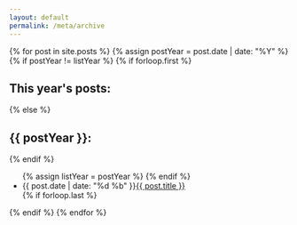 ```yaml
---
layout: default
permalink: /meta/archive
---
```


<section class="archive">

   {% for post in site.posts %}
       {% assign postYear = post.date | date: "%Y" %}
       {% if postYear != listYear %}
           {% if forloop.first %}
           <h1>This year's posts:</h1>
           {% else %}
		   </ul>
           <h1>{{ postYear }}:</h1>
           {% endif %}
           <ul>
           {% assign listYear = postYear %}
       {% endif %}
       <li><time>{{ post.date | date: "%d %b" }}</time><a href="{{ post.url }}">{{ post.title }}</a></li>
       {% if forloop.last %}</ul>{% endif %}
   {% endfor %}

</section>
